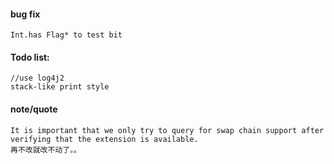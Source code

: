 #### bug fix
    Int.has Flag* to test bit

#### Todo list: 
    //use log4j2
    stack-like print style
    
#### note/quote
    It is important that we only try to query for swap chain support after verifying that the extension is available.
    再不改就改不动了。。